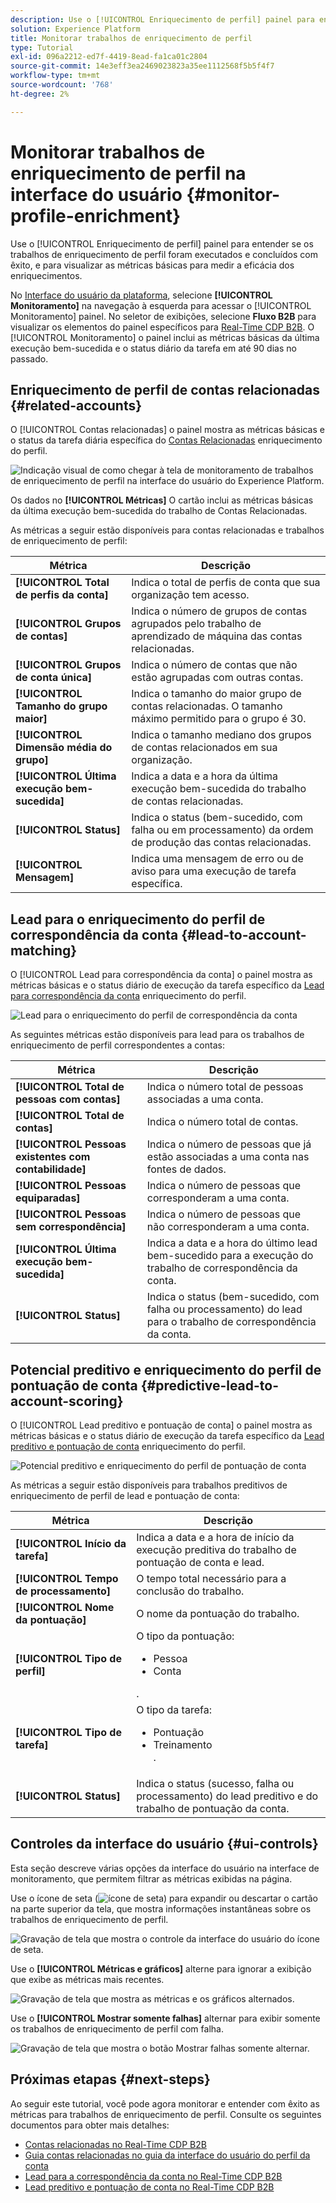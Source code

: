 ```yaml
---
description: Use o [!UICONTROL Enriquecimento de perfil] painel para entender se os trabalhos de enriquecimento de perfil foram executados e concluídos com êxito, e para visualizar as métricas básicas para medir a eficácia dos enriquecimentos.
solution: Experience Platform
title: Monitorar trabalhos de enriquecimento de perfil
type: Tutorial
exl-id: 096a2212-ed7f-4419-8ead-fa1ca01c2804
source-git-commit: 14e3eff3ea2469023823a35ee1112568f5b5f4f7
workflow-type: tm+mt
source-wordcount: '768'
ht-degree: 2%

---
```


# Monitorar trabalhos de enriquecimento de perfil na interface do usuário {#monitor-profile-enrichment}

Use o [!UICONTROL Enriquecimento de perfil] painel para entender se os trabalhos de enriquecimento de perfil foram executados e concluídos com êxito, e para visualizar as métricas básicas para medir a eficácia dos enriquecimentos.

No [Interface do usuário da plataforma](https://platform.adobe.com), selecione **[!UICONTROL Monitoramento]** na navegação à esquerda para acessar o [!UICONTROL Monitoramento] painel. No seletor de exibições, selecione **Fluxo B2B** para visualizar os elementos do painel específicos para [Real-Time CDP B2B](/help/rtcdp/b2b-overview.md).  O [!UICONTROL Monitoramento] o painel inclui as métricas básicas da última execução bem-sucedida e o status diário da tarefa em até 90 dias no passado.

## Enriquecimento de perfil de contas relacionadas {#related-accounts}

O [!UICONTROL Contas relacionadas] o painel mostra as métricas básicas e o status da tarefa diária específica do [Contas Relacionadas](/help/rtcdp/b2b-ai-ml-services/related-accounts.md) enriquecimento do perfil.

![Indicação visual de como chegar à tela de monitoramento de trabalhos de enriquecimento de perfil na interface do usuário do Experience Platform.](/help/dataflows/assets/ui/b2b/monitoring-profile-enrichment-jobs.png)

Os dados no **[!UICONTROL Métricas]** O cartão inclui as métricas básicas da última execução bem-sucedida do trabalho de Contas Relacionadas.

As métricas a seguir estão disponíveis para contas relacionadas e trabalhos de enriquecimento de perfil:

| Métrica | Descrição |
| --------- | ---------- |
| **[!UICONTROL Total de perfis da conta]** | Indica o total de perfis de conta que sua organização tem acesso. |
| **[!UICONTROL Grupos de contas]** | Indica o número de grupos de contas agrupados pelo trabalho de aprendizado de máquina das contas relacionadas. |
| **[!UICONTROL Grupos de conta única]** | Indica o número de contas que não estão agrupadas com outras contas. |
| **[!UICONTROL Tamanho do grupo maior]** | Indica o tamanho do maior grupo de contas relacionadas. O tamanho máximo permitido para o grupo é 30. |
| **[!UICONTROL Dimensão média do grupo]** | Indica o tamanho mediano dos grupos de contas relacionados em sua organização. |
| **[!UICONTROL Última execução bem-sucedida]** | Indica a data e a hora da última execução bem-sucedida do trabalho de contas relacionadas. |
| **[!UICONTROL Status]** | Indica o status (bem-sucedido, com falha ou em processamento) da ordem de produção das contas relacionadas. |
| **[!UICONTROL Mensagem]** | Indica uma mensagem de erro ou de aviso para uma execução de tarefa específica. |

## Lead para o enriquecimento do perfil de correspondência da conta {#lead-to-account-matching}

O [!UICONTROL Lead para correspondência da conta] o painel mostra as métricas básicas e o status diário de execução da tarefa específico da [Lead para correspondência da conta](/help/rtcdp/b2b-ai-ml-services/lead-to-account-matching.md) enriquecimento do perfil.

![Lead para o enriquecimento do perfil de correspondência da conta](/help/dataflows/assets/ui/b2b/mpc-lead-to-account-matching.png)

As seguintes métricas estão disponíveis para lead para os trabalhos de enriquecimento de perfil correspondentes a contas:

| Métrica | Descrição |
| --------- | ---------- |
| **[!UICONTROL Total de pessoas com contas]** | Indica o número total de pessoas associadas a uma conta. |
| **[!UICONTROL Total de contas]** | Indica o número total de contas. |
| **[!UICONTROL Pessoas existentes com contabilidade]** | Indica o número de pessoas que já estão associadas a uma conta nas fontes de dados. |
| **[!UICONTROL Pessoas equiparadas]** | Indica o número de pessoas que corresponderam a uma conta. |
| **[!UICONTROL Pessoas sem correspondência]** | Indica o número de pessoas que não corresponderam a uma conta. |
| **[!UICONTROL Última execução bem-sucedida]** | Indica a data e a hora do último lead bem-sucedido para a execução do trabalho de correspondência da conta. |
| **[!UICONTROL Status]** | Indica o status (bem-sucedido, com falha ou processamento) do lead para o trabalho de correspondência da conta. |

## Potencial preditivo e enriquecimento do perfil de pontuação de conta {#predictive-lead-to-account-scoring}

O [!UICONTROL Lead preditivo e pontuação de conta] o painel mostra as métricas básicas e o status diário de execução da tarefa específico da [Lead preditivo e pontuação de conta](/help/rtcdp/b2b-ai-ml-services/predictive-lead-and-account-scoring.md) enriquecimento do perfil.

![Potencial preditivo e enriquecimento do perfil de pontuação de conta](/help/dataflows/assets/ui/b2b/predictive-lead-and-account-scoring.png)

As métricas a seguir estão disponíveis para trabalhos preditivos de enriquecimento de perfil de lead e pontuação de conta:

| Métrica | Descrição |
| --------- | ---------- |
| **[!UICONTROL Início da tarefa]** | Indica a data e a hora de início da execução preditiva do trabalho de pontuação de conta e lead. |
| **[!UICONTROL Tempo de processamento]** | O tempo total necessário para a conclusão do trabalho. |
| **[!UICONTROL Nome da pontuação]** | O nome da pontuação do trabalho. |
| **[!UICONTROL Tipo de perfil]** | O tipo da pontuação: <ul><li>Pessoa</li><li>Conta</li></ul>. |
| **[!UICONTROL Tipo de tarefa]** | O tipo da tarefa:<ul><li>Pontuação</li><li>Treinamento</li>. |
| **[!UICONTROL Status]** | Indica o status (sucesso, falha ou processamento) do lead preditivo e do trabalho de pontuação da conta. |

## Controles da interface do usuário {#ui-controls}

Esta seção descreve várias opções da interface do usuário na interface de monitoramento, que permitem filtrar as métricas exibidas na página.

Use o ícone de seta (![ícone de seta](/help/dataflows/assets/ui/monitor-destinations/chevron-up.png)) para expandir ou descartar o cartão na parte superior da tela, que mostra informações instantâneas sobre os trabalhos de enriquecimento de perfil.

![Gravação de tela que mostra o controle da interface do usuário do ícone de seta.](/help/dataflows/assets/ui/b2b/use-arrow-control.gif)

Use o **[!UICONTROL Métricas e gráficos]** alterne para ignorar a exibição que exibe as métricas mais recentes.

![Gravação de tela que mostra as métricas e os gráficos alternados.](/help/dataflows/assets/ui/b2b/metrics-and-graphs-toggle.gif)

Use o **[!UICONTROL Mostrar somente falhas]** alternar para exibir somente os trabalhos de enriquecimento de perfil com falha.

![Gravação de tela que mostra o botão Mostrar falhas somente alternar.](/help/dataflows/assets/ui/b2b/show-failures-only.gif)

## Próximas etapas {#next-steps}

Ao seguir este tutorial, você pode agora monitorar e entender com êxito as métricas para trabalhos de enriquecimento de perfil. Consulte os seguintes documentos para obter mais detalhes:

* [Contas relacionadas no Real-Time CDP B2B](/help/rtcdp/b2b-ai-ml-services/related-accounts.md)
* [Guia contas relacionadas no guia da interface do usuário do perfil da conta](/help/rtcdp/accounts/account-profile-ui-guide.md)
* [Lead para a correspondência da conta no Real-Time CDP B2B](/help/rtcdp/b2b-ai-ml-services/lead-to-account-matching.md)
* [Lead preditivo e pontuação de conta no Real-Time CDP B2B](/help/rtcdp/b2b-ai-ml-services/predictive-lead-and-account-scoring.md)
